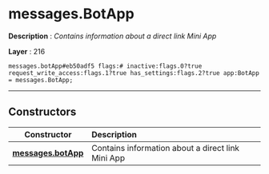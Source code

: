 # messages.BotApp

**Description** : *Contains information about a direct link Mini App*

**Layer** : 216

```tl
messages.botApp#eb50adf5 flags:# inactive:flags.0?true request_write_access:flags.1?true has_settings:flags.2?true app:BotApp = messages.BotApp;
```

---

## Constructors

| Constructor | Description |
| :---: | :--- |
| [**messages.botApp**](constructor/messages.botApp) | Contains information about a direct link Mini App |